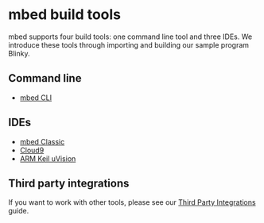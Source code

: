 # mbed build tools

mbed supports four build tools: one command line tool and three IDEs. We introduce these tools through importing and building our sample program Blinky.

## Command line

* [mbed CLI](mbed_CLI/mbed_CLI.md)

## IDEs

* [mbed Classic](mbed_IDE/mbed_IDE.md)
* [Cloud9](C9/C9.md)
* [ARM Keil uVision](Keil/Keil.md)

## Third party integrations

If you want to work with other tools, please see our [Third Party Integrations](https://docs.mbed.com/docs/third-party-integrations/en/latest/) guide.